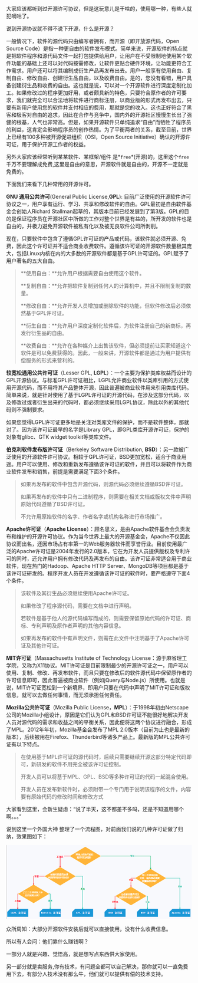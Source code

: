 大家应该都听到过开源许可协议，但是这玩意儿是干啥的，使用哪一种，有些人就犯嘀咕了。



说到开源协议就不得不说下开源，什么是开源？

一般情况下，软件的源代码只由编写者拥有，而开源（即开放源代码，Open Source Code）是指一种更自由的软件发布模式。简单来说，开源软件的特点就是把软件程序和源代码文件一起打包提供给用户，让用户在不受限制地使用某个软件功能的基础上还可以对代码按需修改，让软件更贴合硬件环境，让功能更符合工作需求。用户还可以将其编制成衍生产品再发布出去。用户一般享有使用自由、复制自由、修改自由、创建衍生品自由，以及收费自由。是的，您没有看错，用户具备创建衍生品和收费的自由。这也就是说，可以对一个开源软件进行深度定制化加工。如果修改过的程序更加好用，或者颇具新的特色，只要符合原作者的许可要求，我们就完全可以合法地将软件进行商标注册，以商业版的形式再发布出去，只要有新用户使用您的软件并支付相应的费用，那就是您的收入。这也正好符合了黑客和极客对自由的追求，因此在合作与竞争中，国内外的开源社区慢慢生长出了强健的根基，人气也非常高。但是，如果开源软件只单纯追求“自由”而牺牲了程序员的利益，这肯定会影响程序员的创作热情。为了平衡两者的关系，截至目前，世界上已经有100多种被开源促进组织（OSI，Open Source Initiative）确认的开源许可证，用于保护开源工作者的权益。

另外大家应该经常听到某某软件、某框架/组件 是*`free`*(开源)的，这里这个`free` 千万不要理解成免费,这里是自由的意思，开源软件就是自由的，开源不一定就是免费的。



下面我们来看下几种常用的开源许可。



**GNU 通用公共许可**(General Public License,**GPL**): 目前广泛使用的开源软件许可协议之一，用户享有运行、学习、共享和修改软件的自由。GPL最初是自由软件基金会创始人Richard Stallman起草的，其版本目前已经发展到了第3版。GPL的目的是保证程序员在开源社区中所做的工作对整个世界是有益的，所开发的软件也是自由的，并极力避免开源软件被私有化以及被无良软件公司所剥削。

现在，只要软件中包含了遵循GPL许可证的产品或代码，该软件就必须开源、免费，因此这个许可证并不适合商业收费软件。遵循该许可证的开源软件数量极其庞大，包括Linux内核在内的大多数的开源软件都是基于GPL许可证的。GPL赋予了用户著名的五大自由。

> **使用自由：**允许用户根据需要自由使用这个软件。
>
> **复制自由：**允许把软件复制到任何人的计算机中，并且不限制复制的数量。
>
> **修改自由：**允许开发人员增加或删除软件的功能，但软件修改后必须依然基于GPL许可证。
>
> **衍生自由：**允许用户深度定制化软件后，为软件注册自己的新商标，再发行衍生品的自由。
>
> **收费自由：**允许在各种媒介上出售该软件，但必须提前让买家知道这个软件是可以免费获得的。因此，一般来讲，开源软件都是通过为用户提供有偿服务的形式来营利的。



**较宽松通用公共许可证**（Lesser GPL, **LGPL**）：一个主要为保护类库权益而设计的GPL开源协议。与标准GPL许可证相比，LGPL允许商业软件以类库引用的方式使用开源代码，而不用将其产品整体开源，因此普遍被商业软件用来引用类库代码。简单来说，就是针对使用了基于LGPL许可证的开源代码，在涉及这部分代码，以及修改过或者衍生出来的代码时，都必须继续采用LGPL协议，除此以外的其他代码则不强制要求。

如果您觉得LGPL许可证更多地是关注对类库文件的保护，而不是软件整体，那就对了。因为该许可证最早的名字是Library GPL，即GPL类库开源许可证，保护的对象有glibc、GTK widget toolkit等类库文件。



**伯克利软件发布版许可证**（Berkeley Software Distribution, **BSD**）：另一款被广泛使用的开源软件许可协议。相较于GPL许可证，BSD更加宽松，适合于商业用途。用户可以使用、修改和重新发布遵循该许可证的软件，并且可以将软件作为商业软件发布和销售，前提是需要满足下面3个条件。

> 如果再发布的软件中包含开源代码，则源代码必须继续遵循BSD许可证。
>
> 如果再发布的软件中只有二进制程序，则需要在相关文档或版权文件中声明原始代码遵循了BSD许可证。
>
> 不允许用原始软件的名字、作者名字或机构名称进行市场推广。

**Apache许可证**（**Apache License**）：顾名思义，是由Apache软件基金会负责发布和维护的开源许可协议。作为当今世界上最大的开源基金会，Apache不仅因此协议而出名，还因市场占有率第一的Web服务器软件而享誉行业。目前使用最广泛的Apache许可证是2004年发行的2.0版本，它在为开发人员提供版权及专利许可的同时，还允许用户拥有修改代码及再发布的自由。该许可证非常适合用于商业软件，现在热门的Hadoop、Apache HTTP Server、MongoDB等项目都是基于该许可证研发的。程序开发人员在开发遵循该许可证的软件时，要严格遵守下面4个条件。

> 该软件及其衍生品必须继续使用Apache许可证。
>
> 如果修改了程序源代码，需要在文档中进行声明。
>
> 若软件是基于他人的源代码编写而成的，则需要保留原始代码的许可证、商标、专利声明及原作者声明的其他内容信息。
>
> 如果再发布的软件中有声明文件，则需在此文件中注明基于了Apache许可证及其他许可证。



**MIT许可证**（Massachusetts Institute of Technology License：源于麻省理工学院，又称为X11协议。MIT许可证是目前限制最少的开源许可证之一，用户可以使用、复制、修改、再发布软件，而且只要在修改后的软件源代码中保留原作者的许可信息即可，因此普遍被商业软件（例如jQuery与Node.js）所使用。也就是说，MIT许可证宽松到一个新境界，即用户只要在代码中声明了MIT许可证和版权信息，就可以去做任何事情，而无须承担任何责任。



**Mozilla公共许可证**（Mozilla Public License，**MPL**）：于1998年初由Netscape公司的Mozilla小组设计，原因是它们认为GPL和BSD许可证不能很好地解决开发人员对源代码的需求和收益之间的平衡关系，因此便将这两个协议进行融合，形成了MPL。2012年年初，Mozilla基金会发布了MPL 2.0版本（目前为止也是最新的版本），后续被用在Firefox、Thunderbird等诸多产品上。最新版的MPL公共许可证有以下特点。

> 在使用基于MPL许可证的源代码时，后续只需要继续开源这部分特定代码即可，新研发的软件不用完全被该许可证控制。
>
> 开发人员可以将基于MPL、GPL、BSD等多种许可证的代码一起混合使用。
>
> 开发人员在发布新软件时，必须附带一个专门用于说明该程序的文件，内容要有原始代码的修改时间和修改方式



大家看到这里，会新生疑虑：“说了半天，这不都差不多吗，还是不知道用哪个啊。。。”

说到这里一个外国大神 整理了一个流程图，对前面我们说的几种许可证做了归纳，效果图如下：

 ![](https://raw.githubusercontent.com/vinloong/imgchr/main/notes/img/202201191053145.png)



众所周知：大部分开源软件安装后就可以直接使用，没有什么收费信息。

所以有人会问：他们靠什么赚钱啊？

一部分人就是兴趣、觉悟高，就是想写点东西供大家使用。

另一部分就是卖服务,你有技术，有问题全都可以自己解决，那你就可以一直免费用下去，有部分人技术没有那么牛，他们就可以提供有偿的技术支持。

